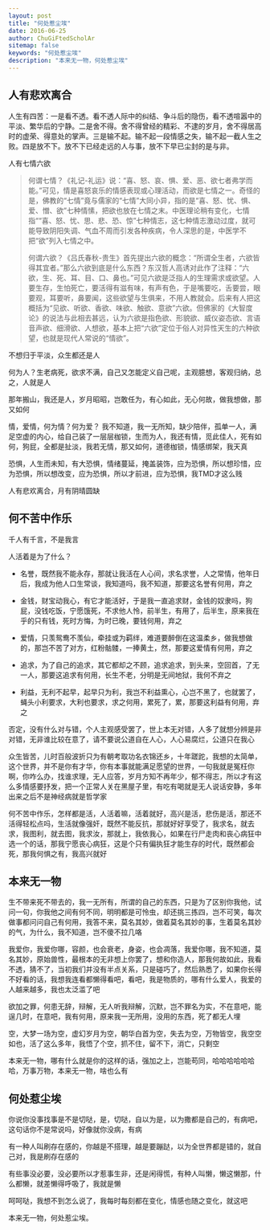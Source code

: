 ```yaml
---
layout: post
title: "何处惹尘埃"
date: 2016-06-25
author: ChuGiFtedScholAr
sitemap: false
keywords: "何处惹尘埃"
description: "本来无一物，何处惹尘埃"
---
```


## 人有悲欢离合

人生有四苦：一是看不透。看不透人际中的纠结、争斗后的隐伤，看不透喧嚣中的平淡、繁华后的宁静。二是舍不得。舍不得曾经的精彩、不逮的岁月，舍不得居高时的虚荣、得意处的掌声。三是输不起。输不起一段情感之失，输不起一截人生之败。四是放不下。放不下已经走远的人与事，放不下早已尘封的是与非。

人有七情六欲

> 何谓七情？《礼记-礼运》说：“喜、怒、哀、惧、爱、恶、欲七者弗学而能。”可见，情是喜怒哀乐的情感表现或心理活动，而欲是七情之一。奇怪的是，佛教的“七情”竟与儒家的“七情”大同小异，指的是“喜、怒、忧、惧、爱、憎、欲”七种情愫，把欲也放在七情之末。中医理论稍有变化，七情指““喜、怒、忧、思、悲、恐、惊”七种情志，这七种情志激动过度，就可能导致阴阳失调、气血不周而引发各种疾病，令人深思的是，中医学不把“欲”列入七情之中。 
> 
> 何谓六欲？《吕氏春秋-贵生》首先提出六欲的概念：“所谓全生者，六欲皆得其宜者。”那么六欲到底是什么东西？东汉哲人高诱对此作了注释：“六欲，生、死、耳、目、口、鼻也。”可见六欲是泛指人的生理需求或欲望。人要生存，生怕死亡，要活得有滋有味，有声有色，于是嘴要吃，舌要尝，眼要观，耳要听，鼻要闻，这些欲望与生俱来，不用人教就会。后来有人把这概括为“见欲、听欲、香欲、味欲、触欲、意欲”六欲。但佛家的《大智度论》的说法与此相去甚远，认为六欲是指色欲、形貌欲、威仪姿态欲、言语音声欲、细滑欲、人想欲，基本上把“六欲”定位于俗人对异性天生的六种欲望，也就是现代人常说的“情欲”。 

不想归于平淡，众生都还是人

何为人？生老病死，欲求不满，自己又怎能定义自己呢，主观臆想，客观归纳，总之，人就是人

那年搬山，我还是人，岁月昭昭，岂敢任为，有心如此，无心何故，做我想做，那又如何

情，爱情，何为情？何为爱？ 我不知道，我一无所知，缺少陪伴，孤单一人，满足空虚的内心，给自己装了一层层枷锁，生而为人，我还有情，觅此佳人，死有如何，狗屁，全都是扯淡，我若无情，那又如何，道德枷锁，情感绑架，我天真

恐惧，人生而未知，有大恐惧，情绪蔓延，掩盖装饰，应为恐惧，所以想珍惜，应为恐惧，所以想改变，应为恐惧，所以才前进，应为恐惧，我TMD才这么贱

人有悲欢离合，月有阴晴圆缺


## 何不苦中作乐


千人有千言，不是我言

人活着是为了什么？

* 名誉，既然我不能永存，那就让我活在人心间，求名求誉，人之常情，他年日后，我成为他人口生常谈，我知道吗，我不知道，那要这名誉有何用，弃之

* 金钱，财宝动我心，有它才能活好，于是我一直追求财，金钱的奴隶吗，狗屁，没钱吃饭，宁愿饿死，不求他人怜，前半生，有用了，后半生，原来我在乎的只有钱，死时方悔，为时已晚，要钱何用，弃之

* 爱情，只羡鸳鸯不羡仙，牵挂或为羁绊，难道要醉倒在这温柔乡，做我想做的，那岂不苦了对方，红粉骷髅，一捧黄土，然，那要这爱情有何用，弃之

* 追求，为了自己的追求，其它都却之不顾，追求追求，到头来，空回首，了无一人，那要这追求有何用，长生不老，分明是无间地狱，我何不弃之

* 利益，无利不起早，起早只为利，我岂不利益熏心，心岂不黑了，也就罢了，蝇头小利要求，大利也要求，求之何用，累死了，累，那要这利益有何用，弃之

否定，没有什么对与错，个人主观感受罢了，世上本无对错，人多了就想分辨是非对错，无非谁比较在意了，请不要说公道自在人心，人心易腐烂，公道只在我心

众生皆苦，儿时百般波折只为有朝考取功名衣锦还乡，十年蹉跎，我想的太简单，这个世界，并不是你有才华，你有本事就能满足愿望的世界，一句我就是冤枉你啊，你咋么办，找谁求理，无人应答，岁月方知不再年少，郁不得志，所以才有这么多情感要抒发，把一个正常人关在黑屋子里，有吃有喝就是无人说话安静，多年出来之后不是神经病就是哲学家

何不苦中作乐，怎样都是活，人活着嘛，活着就好，高兴是活，悲伤是活，那还不活得轻松点吗，生活就像强奸，既然不能反抗，那就好好享受了，我求名，就去求，我图利，就去图，我求汝，那就上，我依我心，如果在行尸走肉和丧心病狂中选一个的话，那我宁愿丧心病狂，这是个只有偏执狂才能生存的时代，既然都会死，那我何惧之有，我高兴就好


## 本来无一物

生不带来死不带去的，我一无所有，所谓的自己的东西，只是为了区别你我他，试问一句，你我他之间有何不同，明明都是可怜虫，却还挑三拣四，岂不可笑，每次做事都问问自己有何用，我答不来，莫名其妙，做着莫名其妙的事，生着莫名其妙的气，为什么，我不知道，岂不傻不拉几咯

我爱你，我爱你哪，容颜，也会衰老，身姿，也会凋落，我爱你哪，我不知道，莫名其妙，原始兽性，最根本的无非想上你罢了，想和你造人，那我何故如此，我看不透，猜不了，当初我们并没有半点关系，只是碰巧了，然后熟悉了，如果你长得不好看的话，我想我连看都懒得看吧，看吧，我是物质的，哪有什么爱人，我爱的人越来越多，我也太泛滥了吧

欲加之罪，何患无辞，辩解，无人听我辩解，沉默，岂不罪名为实，不在意吧，能逞几时，在意吧，我有何用，原来我一无所用，没用的东西，死了都无人埋

空，大梦一场为空，虚幻岁月为空，朝华白首为空，失去为空，万物皆空，我空空如也，活了这么多年，我悟了个空，抓不住，留不下，消亡，只剩空

本来无一物，哪有什么就是你的这样的话，强加之上，岂能苟同，哈哈哈哈哈哈哈，万事万物，本来无一物，啥也么有

## 何处惹尘埃

你说你没事找事是不是切哒，是，切哒，自以为是，以为撒都是自己的，有病吧，这句话你不是常说吗，好像就你没病，有病

有一种人叫刷存在感的，你越是不搭理，越是要蹦跶，以为全世界都是错的，就自己对，我是刷存在感的

有些事没必要，没必要所以才惹事生非，还是闲得慌，有种人叫懒，懒这懒那，什么都懒，就差懒得呼吸了，我就是懒

呵呵哒，我想不到怎么说了，我每时每刻都在变化，情感也随之变化，就这吧

本来无一物，何处惹尘埃。
